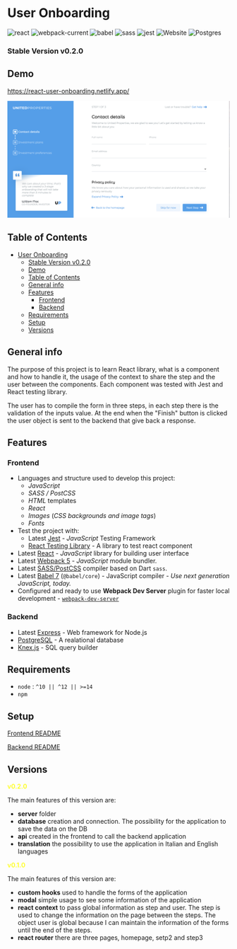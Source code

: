 # User Onboarding

![react](https://img.shields.io/badge/react-17.0.2-green?logo=react)
![webpack-current](https://img.shields.io/badge/webpack-5.36.0-green?logo=webpack)
![babel](https://img.shields.io/badge/babel-7.13.16-green?logo=babel)
![sass](https://img.shields.io/badge/sass-1.32.8-green?logo=sass)
![jest](https://img.shields.io/badge/jest-26.6.3-green?logo=jest)
![Website](https://img.shields.io/badge/web--site-up-green)
![Postgres](https://img.shields.io/badge/PostgreSQL-316192?logo=postgresql&logoColor=white)

### Stable Version v0.2.0

## Demo

https://react-user-onboarding.netlify.app/

![Consultant](client/src/images/user-onboarding.png)

## Table of Contents
- [User Onboarding](#user-onboarding)
    - [Stable Version v0.2.0](#stable-version-v020)
  - [Demo](#demo)
  - [Table of Contents](#table-of-contents)
  - [General info](#general-info)
  - [Features](#features)
    - [Frontend](#frontend)
    - [Backend](#backend)
  - [Requirements](#requirements)
  - [Setup](#setup)
  - [Versions](#versions)

## General info

The purpose of this project is to learn React library, what is a component and how to handle it, the usage of the context to share the step and the user between the components. Each component was tested with Jest and React testing library.

The user has to compile the form in three steps, in each step there is the validation of the inputs value. At the end when the "Finish" button is clicked the user object is sent to the backend that give back a response.

## Features

### Frontend

* Languages and structure used to develop this project:
  * *JavaScript*
  * *SASS / PostCSS*
  * *HTML* templates
  * *React*
  * *Images* (*CSS backgrounds and image tags*)
  * *Fonts*
* Test the project with:
  * Latest [Jest](https://jestjs.io/) - *JavaScript* Testing Framework
  * [React Testing Library](https://testing-library.com/docs/react-testing-library/intro/) - A library to test react component
* Latest [React](https://reactjs.org/) - *JavaScript* library for building user interface
* Latest [Webpack 5](https://github.com/webpack/webpack) - *JavaScript* module bundler. 
* Latest [SASS/PostCSS](https://github.com/sass/sass) compiler based on Dart `sass`.
* Latest [Babel 7](https://github.com/babel/babel) (`@babel/core`) - JavaScript compiler - _Use next generation JavaScript, today._
* Configured and ready to use **Webpack Dev Server** plugin for faster local development - [`webpack-dev-server`](https://webpack.js.org/configuration/dev-server/)

### Backend

* Latest [Express](http://expressjs.com/) - Web framework for Node.js
* [PostgreSQL](https://www.postgresql.org/) - A realational database
* [Knex.js](https://knexjs.org/) - SQL query builder

## Requirements

* `node` : `^10 || ^12 || >=14`
* `npm`

## Setup

[Frontend README](https://github.com/AngyDev/react-user-onboarding/tree/main/client/README.md)

[Backend README](https://github.com/AngyDev/react-user-onboarding/tree/main/server/README.md)

## Versions

<strong style="color: yellow; opacity: 0.80;">v0.2.0</strong>

The main features of this version are:

- **server** folder
- **database** creation and connection. The possibility for the application to save the data on the DB
- **api** created in the frontend to call the backend application
- **translation** the possibility to use the application in Italian and English languages

<strong style="color: yellow; opacity: 0.80;">v0.1.0</strong>

The main features of this version are:
- **custom hooks** used to handle the forms of the application
- **modal** simple usage to see some information of the application
- **react context** to pass global information as step and user. The step is used to change the information on the page between the steps. The object user is global because I can maintain the information of the forms until the end of the steps. 
- **react router** there are three pages, homepage, setp2 and step3
